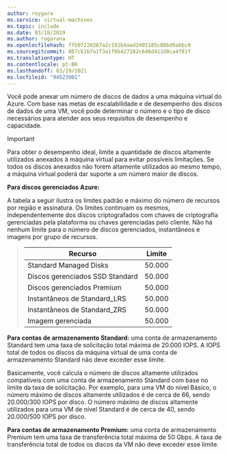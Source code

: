 ```yaml
---
author: roygara
ms.service: virtual-machines
ms.topic: include
ms.date: 03/18/2019
ms.author: rogarana
ms.openlocfilehash: ffb07220267a2c192b4aad2405185c80bd9abbc0
ms.sourcegitcommit: 867cb1b7a1f3a1f0b427282c648d411d0ca4f81f
ms.translationtype: HT
ms.contentlocale: pt-BR
ms.lasthandoff: 03/19/2021
ms.locfileid: "94523901"
---
```

Você pode anexar um número de discos de dados a uma máquina virtual do Azure. Com base nas metas de escalabilidade e de desempenho dos discos de dados de uma VM, você pode determinar o número e o tipo de disco necessários para atender aos seus requisitos de desempenho e capacidade.

> [!IMPORTANT]
> Para obter o desempenho ideal, limite a quantidade de discos altamente utilizados anexados à máquina virtual para evitar possíveis limitações. Se todos os discos anexados não forem altamente utilizados ao mesmo tempo, a máquina virtual poderá dar suporte a um número maior de discos.

**Para discos gerenciados Azure:**

A tabela a seguir ilustra os limites padrão e máximo do número de recursos por região e assinatura. Os limites continuam os mesmos, independentemente dos discos criptografados com chaves de criptografia gerenciadas pela plataforma ou chaves gerenciadas pelo cliente. Não há nenhum limite para o número de discos gerenciados, instantâneos e imagens por grupo de recursos.  

> | Recurso | Limite |
> | --- | --- |
> | Standard Managed Disks | 50.000 |
> | Discos gerenciados SSD Standard | 50.000 |
> | Discos gerenciados Premium | 50.000 |
> | Instantâneos de Standard_LRS | 50.000 |
> | Instantâneos de Standard_ZRS | 50.000 |
> | Imagem gerenciada | 50.000 |

**Para contas de armazenamento Standard:** uma conta de armazenamento Standard tem uma taxa de solicitação total máxima de 20.000 IOPS. A IOPS total de todos os discos da máquina virtual de uma conta de armazenamento Standard não deve exceder esse limite.
  
Basicamente, você calcula o número de discos altamente utilizados compatíveis com uma conta de armazenamento Standard com base no limite da taxa de solicitação. Por exemplo, para uma VM do nível Básico, o número máximo de discos altamente utilizados é de cerca de 66, sendo 20.000/300 IOPS por disco. O número máximo de discos altamente utilizados para uma VM de nível Standard é de cerca de 40, sendo 20.000/500 IOPS por disco. 

**Para contas de armazenamento Premium:** uma conta de armazenamento Premium tem uma taxa de transferência total máxima de 50 Gbps. A taxa de transferência total de todos os discos da VM não deve exceder esse limite.

